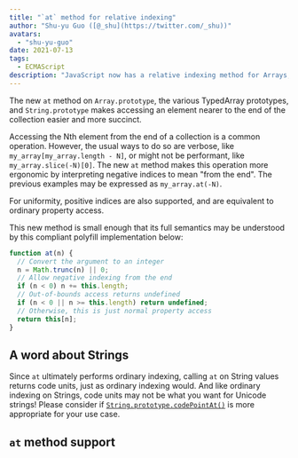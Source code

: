 ```yaml
---
title: "`at` method for relative indexing"
author: "Shu-yu Guo ([@_shu](https://twitter.com/_shu))"
avatars: 
  - "shu-yu-guo"
date: 2021-07-13
tags: 
  - ECMAScript
description: "JavaScript now has a relative indexing method for Arrays, TypedArrays, and Strings."
---
```


The new `at` method on `Array.prototype`, the various TypedArray prototypes, and `String.prototype` makes accessing an element nearer to the end of the collection easier and more succinct.

Accessing the Nth element from the end of a collection is a common operation. However, the usual ways to do so are verbose, like `my_array[my_array.length - N]`, or might not be performant, like `my_array.slice(-N)[0]`. The new `at` method makes this operation more ergonomic by interpreting negative indices to mean "from the end". The previous examples may be expressed as `my_array.at(-N)`.

<!--truncate-->
For uniformity, positive indices are also supported, and are equivalent to ordinary property access.

This new method is small enough that its full semantics may be understood by this compliant polyfill implementation below:

```js
function at(n) {
  // Convert the argument to an integer
  n = Math.trunc(n) || 0;
  // Allow negative indexing from the end
  if (n < 0) n += this.length;
  // Out-of-bounds access returns undefined
  if (n < 0 || n >= this.length) return undefined;
  // Otherwise, this is just normal property access
  return this[n];
}
```

## A word about Strings

Since `at` ultimately performs ordinary indexing, calling `at` on String values returns code units, just as ordinary indexing would. And like ordinary indexing on Strings, code units may not be what you want for Unicode strings! Please consider if [`String.prototype.codePointAt()`](https://developer.mozilla.org/en-US/docs/Web/JavaScript/Reference/Global_Objects/String/codePointAt) is more appropriate for your use case.

## `at` method support

<feature-support chrome="92"
                 firefox="90"
                 safari="no"
                 nodejs="no"
                 babel="yes https://github.com/zloirock/core-js#relative-indexing-method"></feature-support>
